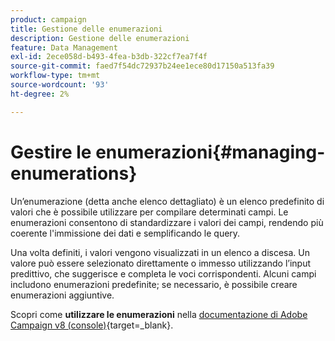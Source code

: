 ```yaml
---
product: campaign
title: Gestione delle enumerazioni
description: Gestione delle enumerazioni
feature: Data Management
exl-id: 2ece058d-b493-4fea-b3db-322cf7ea7f4f
source-git-commit: faed7f54dc72937b24ee1ece80d17150a513fa39
workflow-type: tm+mt
source-wordcount: '93'
ht-degree: 2%

---
```


# Gestire le enumerazioni{#managing-enumerations}

Un’enumerazione (detta anche elenco dettagliato) è un elenco predefinito di valori che è possibile utilizzare per compilare determinati campi. Le enumerazioni consentono di standardizzare i valori dei campi, rendendo più coerente l&#39;immissione dei dati e semplificando le query.

Una volta definiti, i valori vengono visualizzati in un elenco a discesa. Un valore può essere selezionato direttamente o immesso utilizzando l’input predittivo, che suggerisce e completa le voci corrispondenti. Alcuni campi includono enumerazioni predefinite; se necessario, è possibile creare enumerazioni aggiuntive.

Scopri come **utilizzare le enumerazioni** nella [documentazione di Adobe Campaign v8 (console)](https://experienceleague.adobe.com/en/docs/campaign/campaign-v8/config/settings/enumerations){target=_blank}.

